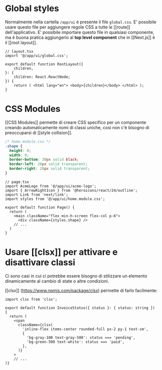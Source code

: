 # Global styles

Normalmente nella cartella `/app/ui` è presente il file `global.css`. E' possibile usare questo file per aggiungere regole CSS a tutte le [[route]] dell'applicativo.
E' possibile importare questo file in qualsiasi componente, ma è buona pratica aggiungerlo al **top level component** che in [[Next.js]] è il [[root layout]].

```tsx 
// layout.tsx
import '@/app/ui/global.css';

export default function RootLayout({ 
	children,
}: { 
	children: React.ReactNode;
}) { 
	return ( <html lang="en"> <body>{children}</body> </html> );
}
```

# CSS Modules
[[CSS Modules]] permette di creare CSS specifico per un componente creando automaticamente nomi di classi uniche, così non c'è bisogno di preoccuparsi di [[style collision]].

```CSS
/* home.module.css */
.shape {
  height: 0;
  width: 0;
  border-bottom: 30px solid black;
  border-left: 20px solid transparent;
  border-right: 20px solid transparent;
}
```

```tsx
// page.tsx
import AcmeLogo from '@/app/ui/acme-logo';
import { ArrowRightIcon } from '@heroicons/react/24/outline';
import Link from 'next/link';
import styles from '@/app/ui/home.module.css';
 
export default function Page() {
  return (
    <main className="flex min-h-screen flex-col p-6">
      <div className={styles.shape} />
    // ...
  )
}
```

# Usare [[clsx]] per attivare e disattivare classi

Ci sono casi in cui ci potrebbe essere bisogno di stilizzare un elemento dinamicamente al cambio di state o altre condizioni.

[[clsx]] (https://www.npmjs.com/package/clsx) permette di farlo facilmente:

```tsx
import clsx from 'clsx';
 
export default function InvoiceStatus({ status }: { status: string }) {
  return (
    <span
      className={clsx(
        'inline-flex items-center rounded-full px-2 py-1 text-sm',
        {
          'bg-gray-100 text-gray-500': status === 'pending',
          'bg-green-500 text-white': status === 'paid',
        },
      )}
    >
    // ...
)}
```
